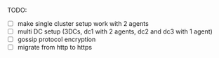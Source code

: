 TODO:
- [ ] make single cluster setup work with 2 agents
- [ ] multi DC setup (3DCs, dc1 with 2 agents, dc2 and dc3 with 1 agent)
- [ ] gossip protocol encryption
- [ ] migrate from http to https